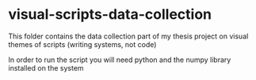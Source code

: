 visual-scripts-data-collection
==============================

This folder contains the data collection part of my thesis project on visual themes of scripts (writing systems, not code)

In order to run the script you will need python and the numpy library installed on the system
